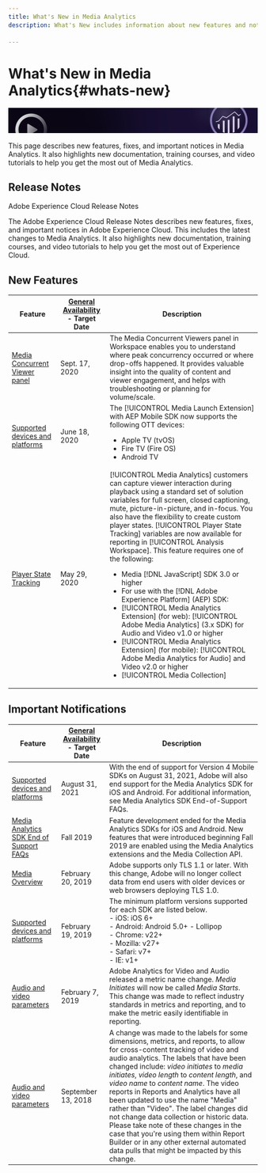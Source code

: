 ```yaml
---
title: What's New in Media Analytics
description: What's New includes information about new features and notifications.

---
```


# What's New in Media Analytics{#whats-new}

![Banner](assets/media_analytics_banner.png)


This page describes new features, fixes, and important notices in Media Analytics. It also highlights new documentation, training courses, and video tutorials to help you get the most out of Media Analytics.


## Release Notes

Adobe Experience Cloud Release Notes

The Adobe Experience Cloud Release Notes describes new features, fixes, and important notices in Adobe Experience Cloud. This includes the latest changes to Media Analytics. It also highlights new documentation, training courses, and video tutorials to help you get the most out of Experience Cloud.

## New Features

| Feature | [General Availability](https://experienceleague.adobe.com/docs/analytics/landing/an-releases.html) - Target Date | Description |
| ----------- | ---------- | ---------- |
| [Media Concurrent Viewer panel](media-reports/media-workspace-panels/media-concurrent-viewers.md) | Sept. 17, 2020 | The Media Concurrent Viewers panel in Workspace enables you to understand where peak concurrency occurred or where drop-offs happened. It provides valuable insight into the quality of content and viewer engagement, and helps with troubleshooting or planning for volume/scale.|
| [Supported devices and platforms](https://experienceleague.adobe.com/docs/media-analytics/using/supported-devices.html) | June 18, 2020 | The [!UICONTROL Media Launch Extension] with AEP Mobile SDK now supports the following OTT devices:<ul><li>Apple TV (tvOS)</li><li>Fire TV (Fire OS)</li><li>Android TV</li></ul> |
| [Player State Tracking](https://experienceleague.adobe.com/docs/media-analytics/using/player-state-tracking/player-state-overview.html) | May 29, 2020 | [!UICONTROL Media Analytics] customers can capture viewer interaction during playback using a standard set of solution variables for full screen, closed captioning, mute, picture-in-picture, and in-focus. You also have the flexibility to create custom player states. [!UICONTROL Player State Tracking] variables are now available for reporting in [!UICONTROL Analysis Workspace]. This feature requires one of the following: <ul><li>Media [!DNL JavaScript] SDK 3.0 or higher</li><li>For use with the [!DNL Adobe Experience Platform] (AEP) SDK:</li><li>[!UICONTROL Media Analytics Extension] (for web): [!UICONTROL Adobe Media Analytics] (3.x SDK) for Audio and Video v1.0 or higher</li><li>[!UICONTROL Media Analytics Extension] (for mobile): [!UICONTROL Adobe Media Analytics for Audio] and Video v2.0 or higher</li><li>[!UICONTROL Media Collection]</li></ul> |


## Important Notifications

| Feature | [General Availability](https://experienceleague.adobe.com/docs/analytics/landing/an-releases.html) - Target Date | Description |
| ----------- | ---------- | ---------- |
| [Supported devices and platforms](https://experienceleague.adobe.com/docs/media-analytics/using/supported-devices.html) | August 31, 2021 | With the end of support for Version 4 Mobile SDKs on August 31, 2021, Adobe will also end support for the Media Analytics SDK for iOS and Android. For additional information, see Media Analytics SDK End-of-Support FAQs.|
| [Media Analytics SDK End of Support FAQs](sdk-implement/end-of-support-faqs.md) | Fall 2019 | Feature development ended for the Media Analytics SDKs for iOS and Android.  New features that were introduced beginning Fall 2019 are enabled using the Media Analytics extensions and the Media Collection API. |
| [Media Overview](media-overview.md) | February 20, 2019 | Adobe supports only TLS 1.1 or later. With this change, Adobe will no longer collect data from end users with older devices or web browsers deploying TLS 1.0. |
| [Supported devices and platforms](https://experienceleague.adobe.com/docs/media-analytics/using/supported-devices.html) | February 19, 2019 | The minimum platform versions supported for each SDK are listed below. <br>- iOS: iOS 6+ <br>- Android: Android 5.0+ - Lollipop <br>-  Chrome: v22+<br>- Mozilla: v27+<br>- Safari: v7+<br>- IE: v1+ |
| [Audio and video parameters](metrics-and-metadata/audio-video-parameters.md) | February 7, 2019 | Adobe Analytics for Video and Audio released a metric name change. <i>Media Initiates</i> will now be called <i>Media Starts</i>. This change was made to reflect industry standards in metrics and reporting, and to make the metric easily identifiable in reporting. |
| [Audio and video parameters](metrics-and-metadata/audio-video-parameters.md) | September 13, 2018 | A change was made to the labels for some dimensions, metrics, and reports, to allow for cross-content tracking of video and audio analytics. The labels that have been changed include: *video initiates* to *media initiates*, *video length* to *content length*, and *video name* to *content name*. The video reports in Reports and Analytics have all been updated to use the name "Media" rather than "Video". The label changes did not change data collection or historic data. Please take note of these changes in the case that you're using them within Report Builder or in any other external automated data pulls that might be impacted by this change. |




<!-- | title | date | description | -->
